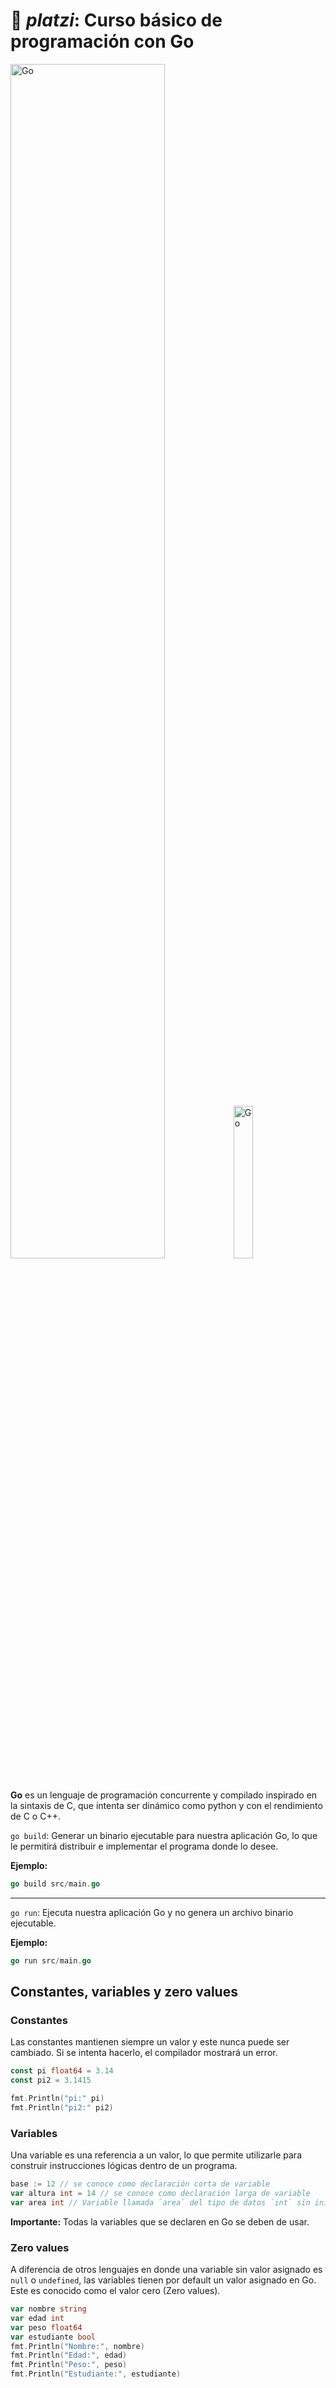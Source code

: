 # :green_heart: _platzi_: Curso básico de programación con Go
<div>
    <img src="https://golang.org/lib/godoc/images/go-logo-blue.svg" alt="Go" width="70%" />
	<img src="https://go.dev/images/gophers/blue.svg" alt="Go" width="25%" />
</div>
<br />

**Go** es un lenguaje de programación concurrente y compilado inspirado en la sintaxis de C, que intenta ser dinámico como python y con el rendimiento de C o C++.

`go build`: Generar un binario ejecutable para nuestra aplicación Go, lo que le permitirá distribuir e implementar el programa donde lo desee.

**Ejemplo:**
```go
go build src/main.go
```
------
`go run`: Ejecuta nuestra aplicación Go y no genera un archivo binario ejecutable.

**Ejemplo:**
```go
go run src/main.go
```

## Constantes, variables y zero values
### Constantes
Las constantes mantienen siempre un valor y este nunca puede ser cambiado. Si se intenta hacerlo, el compilador mostrará un error.

```go
const pi float64 = 3.14
const pi2 = 3.1415

fmt.Println("pi:" pi)
fmt.Println("pi2:" pi2)
```

### Variables
Una variable es una referencia a un valor, lo que permite utilizarle para construir instrucciones lógicas dentro de un programa.
```go
base := 12 // se conoce como declaración corta de variable
var altura int = 14 // se conoce como declaración larga de variable
var area int // Variable llamada `area` del tipo de datos `int` sin iniciarla. Esto significa que declararemos un espacio para ubicar un valor, pero no le daremos un valor inicial.
```
**Importante:** Todas la variables que se declaren en Go se deben de usar.

### Zero values
A diferencia de otros lenguajes en donde una variable sin valor asignado es `null` o `undefined`, las variables tienen por default un valor asignado en Go. Este es conocido como el valor cero (Zero values).
```go
var nombre string
var edad int
var peso float64
var estudiante bool
fmt.Println("Nombre:", nombre)
fmt.Println("Edad:", edad)
fmt.Println("Peso:", peso)
fmt.Println("Estudiante:", estudiante)
```